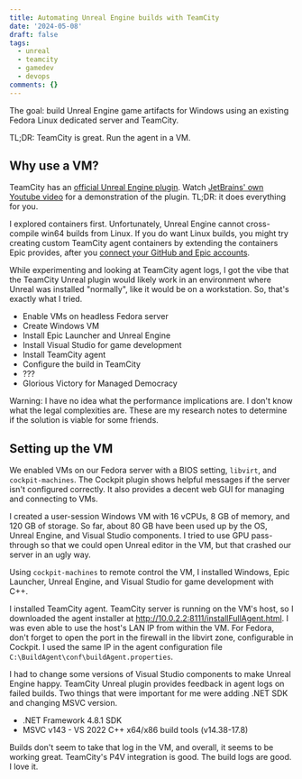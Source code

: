```yaml
---
title: Automating Unreal Engine builds with TeamCity
date: '2024-05-08'
draft: false
tags:
  - unreal
  - teamcity
  - gamedev
  - devops
comments: {}
---
```

The goal: build Unreal Engine game artifacts for Windows using an existing Fedora Linux dedicated server and TeamCity.

TL;DR: TeamCity is great. Run the agent in a VM.

## Why use a VM?

TeamCity has an [official Unreal Engine plugin](https://plugins.jetbrains.com/plugin/22679-unreal-engine-support). Watch [JetBrains' own Youtube video](https://www.youtube.com/watch?v=U8aYW3Clg7I) for a demonstration of the plugin. TL;DR: it does everything for you.

I explored containers first. Unfortunately, Unreal Engine cannot cross-compile win64 builds from Linux. If you do want Linux builds, you might try creating custom TeamCity agent containers by extending the containers Epic provides, after you [connect your GitHub and Epic accounts](https://www.unrealengine.com/en-US/ue-on-github).

While experimenting and looking at TeamCity agent logs, I got the vibe that the TeamCity Unreal plugin would likely work in an environment where Unreal was installed "normally", like it would be on a workstation. So, that's exactly what I tried.

- Enable VMs on headless Fedora server
- Create Windows VM
- Install Epic Launcher and Unreal Engine
- Install Visual Studio for game development
- Install TeamCity agent
- Configure the build in TeamCity
- ???
- Glorious Victory for Managed Democracy 

Warning: I have no idea what the performance implications are. I don't know what the legal complexities are. These are my research notes to determine if the solution is viable for some friends.

## Setting up the VM

We enabled VMs on our Fedora server with a BIOS setting, `libvirt`, and `cockpit-machines`. The Cockpit plugin shows helpful messages if the server isn't configured correctly. It also provides a decent web GUI for managing and connecting to VMs.

I created a user-session Windows VM with 16 vCPUs, 8 GB of memory, and 120 GB of storage. So far, about 80 GB have been used up by the OS, Unreal Engine, and Visual Studio components. I tried to use GPU pass-through so that we could open Unreal editor in the VM, but that crashed our server in an ugly way.

Using `cockpit-machines` to remote control the VM, I installed Windows, Epic Launcher, Unreal Engine, and Visual Studio for game development with C++.

I installed TeamCity agent. TeamCity server is running on the VM's host, so I downloaded the agent installer at http://10.0.2.2:8111/installFullAgent.html. I was even able to use the host's LAN IP from within the VM. For Fedora, don't forget to open the port in the firewall in the libvirt zone, configurable in Cockpit. I used the same IP in the agent configuration file `C:\BuildAgent\conf\buildAgent.properties`.

I had to change some versions of Visual Studio components to make Unreal Engine happy. TeamCity Unreal plugin provides feedback in agent logs on failed builds. Two things that were important for me were adding .NET SDK and changing MSVC version.

- .NET Framework 4.8.1 SDK
- MSVC v143 - VS 2022 C++ x64/x86 build tools (v14.38-17.8)

Builds don't seem to take that log in the VM, and overall, it seems to be working great. TeamCity's P4V integration is good. The build logs are good. I love it.
